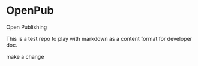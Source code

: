 OpenPub
=======

Open Publishing

This is a test repo to play with markdown as a content format for developer doc. 

make a change
